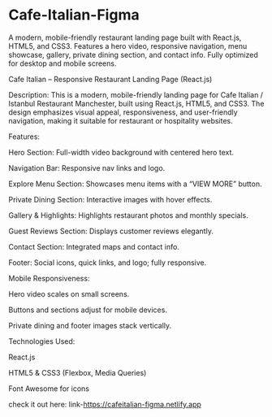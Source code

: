 # Cafe-Italian-Figma
A modern, mobile-friendly restaurant landing page built with React.js, HTML5, and CSS3. Features a hero video, responsive navigation, menu showcase, gallery, private dining section, and contact info. Fully optimized for desktop and mobile screens.


Cafe Italian – Responsive Restaurant Landing Page (React.js)

Description:
This is a modern, mobile-friendly landing page for Cafe Italian / Istanbul Restaurant Manchester, built using React.js, HTML5, and CSS3. The design emphasizes visual appeal, responsiveness, and user-friendly navigation, making it suitable for restaurant or hospitality websites.

Features:

Hero Section: Full-width video background with centered hero text.

Navigation Bar: Responsive nav links and logo.

Explore Menu Section: Showcases menu items with a “VIEW MORE” button.

Private Dining Section: Interactive images with hover effects.

Gallery & Highlights: Highlights restaurant photos and monthly specials.

Guest Reviews Section: Displays customer reviews elegantly.

Contact Section: Integrated maps and contact info.

Footer: Social icons, quick links, and logo; fully responsive.

Mobile Responsiveness:

Hero video scales on small screens.

Buttons and sections adjust for mobile devices.

Private dining and footer images stack vertically.

Technologies Used:

React.js

HTML5 & CSS3 (Flexbox, Media Queries)

Font Awesome for icons


check  it out here: link-https://cafeitalian-figma.netlify.app

